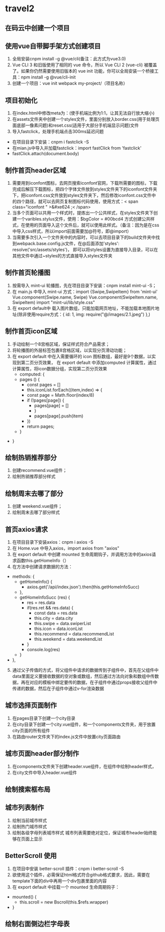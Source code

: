 # travel2


## 在码云中创建一个项目

## 使用vue自带脚手架方式创建项目
1. 全局安装cnpm install -g @vue/cli(备注：此方式为vue3.0)
2. Vue CLI 3 和旧版使用了相同的 vue 命令，所以 Vue CLI 2 (vue-cli) 被覆盖了。如果你仍然需要使用旧版本的 vue init 功能，你可以全局安装一个桥接工具：npm install -g @vue/cli-init
3. 创建一个项目：vue init webpack my-project/（项目名称）

## 项目初始化
1. 在index.html中修改meta为：<meta name="viewport" content="width=device-width,initial-scale=1.0,minimum-scale=1.0,maximum-scale=1.0,user-scalable=no">(使手机端比例为1:1，让其无法自行放大缩小)
2. 在assets文件夹中创建一个styles文件，里面分别放入border.css(用于处理页面底部一像素问题)和reset.css(适用于大部分手机端显示问题)文件
3. 导入fastclick，处理手机端点击300ms延迟问题
  + 在项目目录下安装：cnpm i fastclick -S
  + 在mian.js中导入并加载fastclick：import fastClick from 'fastclick' 
  + fastClick.attach(document.body)

## 制作首页header区域
1. 需要用到iconfont图标，去网页搜索iconfont官网，下载所需要的图标，下载完成后解压下载图标，把四个字体文件放到styles文件夹下的iconfont文件夹下，把iconfont.css文件放到styles文件夹下，然后修改iconfont.css文件中的四个路径，就可以去网页复制图标代码使用，使用方式：< span class="iconfont " >&#xe624 ;< /span>
2. 当多个页面可以共用一个样式时，提炼出一个公共样式，在styles文件夹下创建一个varibles.stylus文件，使用：$bgColor = #00bcd4 方式创建公共样式，在使用的页面导入这个文件后，就可以使用此样式。（备注：因为是在css中导入css样式，所以import前面需要加@符号，即@import）
3. 当需要多次引入一个文件夹中的内容时，可以去项目目录下的build文件夹中找到webpack.base.config.js文件，在@后面添加'styles': resolve('src/assets/styles')，
即可以将styles设置为直接导入目录，可以在其他文件中通过~styles的方式直接导入styles文件夹

## 制作首页轮播图
1. 按需导入 mint-ui 轮播图，先在项目目录下安装：cnpm install mint-ui -S；
2. 在 main.js 中导入 mint-ui 方式：import {Swipe,SwipeItem} from 'mint-ui'
Vue.component(Swipe.name, Swipe)
Vue.component(SwipeItem.name, SwipeItem)
import "mint-ui/lib/style.css"
3. 在 export default中 载入图片数组，只能加载网页地址，不能加载本地图片地址(除非使用require方式：{ id: 1, img: require("@/images/2.1.jpeg") },)

## 制作首页icon区域
1. 手动绘制一个8宫格区域，保证样式符合产品需求；
2. 将轮播图的外层标签包裹8宫格区域，以实现分页滑动功能；
3. 在 export default 中在入需要循环的 icon 图标数组，最好是9个数据，以实现到第二页分页效果，
    在 export default 中添加computed 计算属性，通过计算属性，将icon数据分组，实现第二页分页效果
    + computed: {
    + pages () {
      + const pages = []
      + this.iconList.forEach((item,index) => {
      + const page = Math.floor(index/8)
      + if (!pages[page]) {
        + pages[page] = []
        + }
        + pages[page].push(item)
      + })
      + return pages;
    + }
  + }

## 绘制热销推荐部分
1. 创建recommend.vue组件；
2. 绘制热销推荐部分样式

## 绘制周末去哪了部分
1. 创建 weekend.vue组件；
2. 绘制周末去哪了部分样式

## 首页axios请求
1. 在项目目录下安装axios：cnpm i axios -S
2. 在 Home.vue 中导入axios，import axios from "axios"
3. 在 export default 中创建 mounted 生命周期钩子，并调用方法中的axios请求函数this.getHomeInfo（）
4. 在方法中创建请求数据的方法：
  + methods: {
    + getHomeInfo() {
      + axios.get('/api/index.json').then(this.getHomeInfoSucc)
    + },
    + getHomeInfoSucc (res) {
      + res = res.data
      + if(res.ret && res.data) {
        + const data = res.data
        + this.city = data.city
        + this.swipe = data.swiperList
        + this.icon = data.iconList
        + this.recommend = data.recommendList
        + this.weekend = data.weekendList
      + }
      + console.log(res)
    + }
  + },
  5. 通过父子传值的方式，将父组件中请求的数据传到子组件中，首先在父组件中data里面定义要接收数据的空对象或数组，然后通过方法向对象和数组中传数据，再在对应的模板中绑定要传的数据，在子组件中通过props接收父组件中传递的数据，然后在子组件中通过v-for渲染数据

## 城市选择页面制作
  1. 在pages目录下创建一个city目录
  2. 在city目录下创建一个city.vue组件，和一个components文件夹，用于放置city页面的所有组件
  3. 在路由router文件夹下的index.js文件中放置city页面路由

## 城市页面header部分制作
  1. 在components文件夹下创建header.vue组件，在组件中绘制header样式，
  2. 在city文件中导入header.vue组件

## 绘制搜索框布局

## 城市列表制作
1. 绘制当前城市样式
2. 绘制热门城市样式
3. 绘制各级字母列表城市样式
城市列表需要绝对定位，保证城市header始终能够在页面上显示

## BetterScroll 使用
1. 在项目中安装 better-scroll 插件：cnpm i better-scroll -S
2. 欲使用这个插件，必需保证html格式符合github格式要求，因此，需要在template下面的div中再用一个div包裹里面的内容
3. 在 export default 中挂载一个 mounted 生命周期钩子：
  + mounted() {
    + this.scroll = new Bscroll(this.$refs.wrapper)
  + }

## 绘制右面侧边栏字母表
